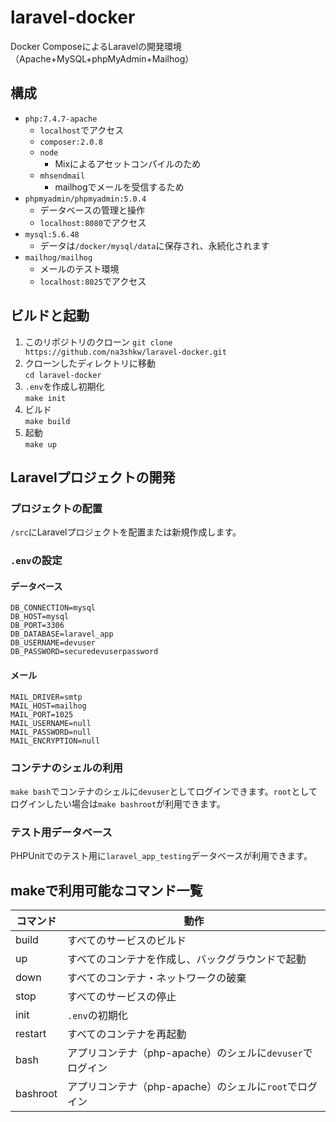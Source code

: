 # laravel-docker
Docker ComposeによるLaravelの開発環境（Apache+MySQL+phpMyAdmin+Mailhog）

## 構成
* `php:7.4.7-apache`
    * `localhost`でアクセス
    * `composer:2.0.8`
    * `node`
        * Mixによるアセットコンパイルのため
    * `mhsendmail`
        * mailhogでメールを受信するため
* `phpmyadmin/phpmyadmin:5.0.4`
    * データベースの管理と操作
    * `localhost:8080`でアクセス
* `mysql:5.6.48`
    * データは`/docker/mysql/data`に保存され、永続化されます
* `mailhog/mailhog`
    * メールのテスト環境
    * `localhost:8025`でアクセス

## ビルドと起動
1. このリポジトリのクローン
    `git clone https://github.com/na3shkw/laravel-docker.git`
2. クローンしたディレクトリに移動\
    `cd laravel-docker`
3. `.env`を作成し初期化\
    `make init`
4. ビルド\
    `make build`
5. 起動\
    `make up`

## Laravelプロジェクトの開発
### プロジェクトの配置
`/src`にLaravelプロジェクトを配置または新規作成します。

### `.env`の設定
#### データベース
```
DB_CONNECTION=mysql
DB_HOST=mysql
DB_PORT=3306
DB_DATABASE=laravel_app
DB_USERNAME=devuser
DB_PASSWORD=securedevuserpassword
```

#### メール
```
MAIL_DRIVER=smtp
MAIL_HOST=mailhog
MAIL_PORT=1025
MAIL_USERNAME=null
MAIL_PASSWORD=null
MAIL_ENCRYPTION=null
```

### コンテナのシェルの利用
`make bash`でコンテナのシェルに`devuser`としてログインできます。`root`としてログインしたい場合は`make bashroot`が利用できます。

### テスト用データベース
PHPUnitでのテスト用に`laravel_app_testing`データベースが利用できます。

## makeで利用可能なコマンド一覧
| コマンド | 動作 |
| -- | -- |
| build | すべてのサービスのビルド |
| up | すべてのコンテナを作成し、バックグラウンドで起動 |
| down | すべてのコンテナ・ネットワークの破棄 |
| stop | すべてのサービスの停止 |
| init | `.env`の初期化 |
| restart | すべてのコンテナを再起動 |
| bash | アプリコンテナ（php-apache）のシェルに`devuser`でログイン |
| bashroot | アプリコンテナ（php-apache）のシェルに`root`でログイン |
